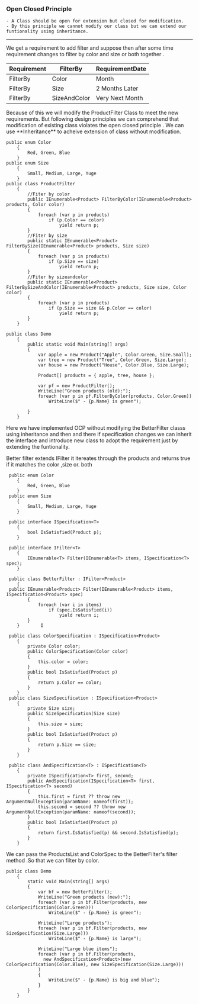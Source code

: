### Open Closed Principle


	- A Class should be open for extension but closed for modification.
	- By this principle we cannot modify our class but we can extend our funtionality using inheritance.
---
<p>We get a requirement to add filter and suppose then after some time requirement changes to filter by color and size or both together .</p>

| Requirement | FilterBy | RequirementDate |
| ----------- | ----------- |  ----------  |
| FilterBy | Color |  Month  |
| FilterBy | Size |  2 Months Later |
| FilterBy | SizeAndColor | Very Next Month |

<p>
Because of this we will modify the ProductFilter Class to meet the new requirements. But following design principles we can comprehend that modification of existing class violates the open closed principle . We can use **Inheritance** to acheive extension of class without modification.
</p>

```
public enum Color
    {
        Red, Green, Blue
    }
public enum Size
    {
        Small, Medium, Large, Yuge
    }
public class ProductFilter
    {
        //Fiter by color
        public IEnumerable<Product> FilterByColor(IEnumerable<Product> products, Color color)
        {
            foreach (var p in products)
                if (p.Color == color)
                    yield return p;
        }
        //Fiter by size
        public static IEnumerable<Product> FilterBySize(IEnumerable<Product> products, Size size)
        {
            foreach (var p in products)
                if (p.Size == size)
                    yield return p;
        }
        //Fiter by sizeandcolor
        public static IEnumerable<Product> FilterBySizeAndColor(IEnumerable<Product> products, Size size, Color color)
        {
            foreach (var p in products)
                if (p.Size == size && p.Color == color)
                    yield return p;
        }
    }
```

```
public class Demo
    {
        public static void Main(string[] args)
        {
            var apple = new Product("Apple", Color.Green, Size.Small);
            var tree = new Product("Tree", Color.Green, Size.Large);
            var house = new Product("House", Color.Blue, Size.Large);

            Product[] products = { apple, tree, house };

            var pf = new ProductFilter();
            WriteLine("Green products (old):");
            foreach (var p in pf.FilterByColor(products, Color.Green))
                WriteLine($" - {p.Name} is green");

        }
    }
```


Here we have implemented OCP without modifying the BetterFilter classs using inheritance and then and there if specification changes we can inherit the interface and introduce new class to adopt the requirement just by extending the funtionality.

Better filter extends IFilter it itereates through the products and returns true if it matches the color ,size or. both

```
 public enum Color
    {
        Red, Green, Blue
    }
 public enum Size
    {
        Small, Medium, Large, Yuge
    }

 public interface ISpecification<T>
    {
        bool IsSatisfied(Product p);
    }

 public interface IFilter<T>
    {
        IEnumerable<T> Filter(IEnumerable<T> items, ISpecification<T> spec);
    }
	
 public class BetterFilter : IFilter<Product>
    {
 public IEnumerable<Product> Filter(IEnumerable<Product> items, ISpecification<Product> spec)
        {
            foreach (var i in items)
                if (spec.IsSatisfied(i))
                    yield return i;
        }
    }        I
```

```
 public class ColorSpecification : ISpecification<Product>
    {
        private Color color;
        public ColorSpecification(Color color)
        {
            this.color = color;
        }
        public bool IsSatisfied(Product p)
        {
            return p.Color == color;
        }
    } 
 public class SizeSpecification : ISpecification<Product>
    {
        private Size size;
        public SizeSpecification(Size size)
        {
            this.size = size;
        }
        public bool IsSatisfied(Product p)
        {
            return p.Size == size;
        }
    }
```

```
 public class AndSpecification<T> : ISpecification<T>
    {
        private ISpecification<T> first, second;
        public AndSpecification(ISpecification<T> first, ISpecification<T> second)
        {
            this.first = first ?? throw new ArgumentNullException(paramName: nameof(first));
            this.second = second ?? throw new ArgumentNullException(paramName: nameof(second));
        }
        public bool IsSatisfied(Product p)
        {
            return first.IsSatisfied(p) && second.IsSatisfied(p);
        }
    }
```
We can pass the ProductsList and ColorSpec to the BetterFilter's filter method .So that we can filter by color.
```
public class Demo
    {
        static void Main(string[] args)
        {
            var bf = new BetterFilter();
            WriteLine("Green products (new):");
            foreach (var p in bf.Filter(products, new ColorSpecification(Color.Green)))
                WriteLine($" - {p.Name} is green");

            WriteLine("Large products");
            foreach (var p in bf.Filter(products, new SizeSpecification(Size.Large)))
                WriteLine($" - {p.Name} is large");

            WriteLine("Large blue items");
            foreach (var p in bf.Filter(products,
              new AndSpecification<Product>(new ColorSpecification(Color.Blue), new SizeSpecification(Size.Large)))
            )
            {
                WriteLine($" - {p.Name} is big and blue");
            }
        }
    }
```